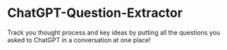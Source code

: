 # ChatGPT-Question-Extractor
Track you thought process and key ideas by putting all the questions you asked to ChatGPT in a conversation at one place!
